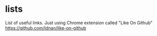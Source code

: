 # lists
List of useful links. Just using Chrome extension called "Like On Github" https://github.com/Idnan/like-on-github
